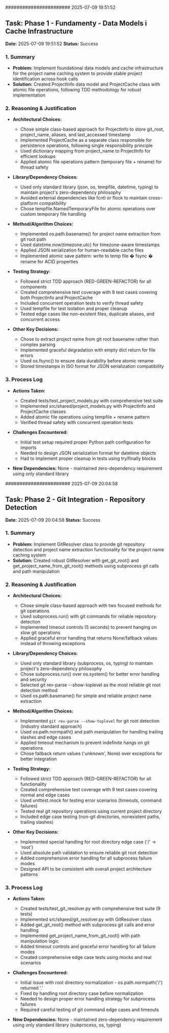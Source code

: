 ####################### 2025-07-09 19:51:52
## Task: Phase 1 - Fundamenty - Data Models i Cache Infrastructure
**Date:** 2025-07-09 19:51:52
**Status:** Success

### 1. Summary
* **Problem:** Implement foundational data models and cache infrastructure for the project name caching system to provide stable project identification across hook calls
* **Solution:** Created ProjectInfo data model and ProjectCache class with atomic file operations, following TDD methodology for robust implementation

### 2. Reasoning & Justification
* **Architectural Choices:** 
  - Chose simple class-based approach for ProjectInfo to store git_root, project_name, aliases, and last_accessed timestamp
  - Implemented ProjectCache as a separate class responsible for persistence operations, following single responsibility principle
  - Used dictionary mapping from project_name to ProjectInfo for efficient lookups
  - Applied atomic file operations pattern (temporary file + rename) for thread safety

* **Library/Dependency Choices:** 
  - Used only standard library (json, os, tempfile, datetime, typing) to maintain project's zero-dependency philosophy
  - Avoided external dependencies like fcntl or flock to maintain cross-platform compatibility
  - Chose tempfile.NamedTemporaryFile for atomic operations over custom temporary file handling

* **Method/Algorithm Choices:** 
  - Implemented os.path.basename() for project name extraction from git root path
  - Used datetime.now(timezone.utc) for timezone-aware timestamps
  - Applied JSON serialization for human-readable cache files
  - Implemented atomic save pattern: write to temp file � fsync � rename for ACID properties

* **Testing Strategy:** 
  - Followed strict TDD approach (RED-GREEN-REFACTOR) for all components
  - Created comprehensive test coverage with 8 test cases covering both ProjectInfo and ProjectCache
  - Included concurrent operation tests to verify thread safety
  - Used tempfile for test isolation and proper cleanup
  - Tested edge cases like non-existent files, duplicate aliases, and concurrent access

* **Other Key Decisions:** 
  - Chose to extract project name from git root basename rather than complex parsing
  - Implemented graceful degradation with empty dict return for file errors
  - Used os.fsync() to ensure data durability before atomic rename
  - Stored timestamps in ISO format for JSON serialization compatibility

### 3. Process Log
* **Actions Taken:** 
  - Created tests/test_project_models.py with comprehensive test suite
  - Implemented src/shared/project_models.py with ProjectInfo and ProjectCache classes
  - Added atomic file operations using tempfile + rename pattern
  - Verified thread safety with concurrent operation tests

* **Challenges Encountered:** 
  - Initial test setup required proper Python path configuration for imports
  - Needed to design JSON serialization format for datetime objects
  - Had to implement proper cleanup in tests using try/finally blocks

* **New Dependencies:** None - maintained zero-dependency requirement using only standard library

####################### 2025-07-09 20:04:58
## Task: Phase 2 - Git Integration - Repository Detection
**Date:** 2025-07-09 20:04:58
**Status:** Success

### 1. Summary
* **Problem:** Implement GitResolver class to provide git repository detection and project name extraction functionality for the project name caching system
* **Solution:** Created robust GitResolver with get_git_root() and get_project_name_from_git_root() methods using subprocess git calls and path manipulation

### 2. Reasoning & Justification
* **Architectural Choices:** 
  - Chose simple class-based approach with two focused methods for git operations
  - Used subprocess.run() with git commands for reliable repository detection
  - Implemented timeout controls (5 seconds) to prevent hanging on slow git operations
  - Applied graceful error handling that returns None/fallback values instead of throwing exceptions

* **Library/Dependency Choices:** 
  - Used only standard library (subprocess, os, typing) to maintain project's zero-dependency philosophy
  - Chose subprocess.run() over os.system() for better error handling and security
  - Selected git rev-parse --show-toplevel as the most reliable git root detection method
  - Used os.path.basename() for simple and reliable project name extraction

* **Method/Algorithm Choices:** 
  - Implemented `git rev-parse --show-toplevel` for git root detection (industry standard approach)
  - Used os.path.normpath() and path manipulation for handling trailing slashes and edge cases
  - Applied timeout mechanism to prevent indefinite hangs on git operations
  - Chose fallback return values ('unknown', None) over exceptions for better integration

* **Testing Strategy:** 
  - Followed strict TDD approach (RED-GREEN-REFACTOR) for all functionality
  - Created comprehensive test coverage with 9 test cases covering normal and edge cases
  - Used unittest.mock for testing error scenarios (timeouts, command failures)
  - Tested real git repository operations using current project directory
  - Included edge case testing (non-git directories, nonexistent paths, trailing slashes)

* **Other Key Decisions:** 
  - Implemented special handling for root directory edge case ('/' -> 'root')
  - Used absolute path validation to ensure reliable git root detection
  - Added comprehensive error handling for all subprocess failure modes
  - Designed API to be consistent with overall project architecture patterns

### 3. Process Log
* **Actions Taken:** 
  - Created tests/test_git_resolver.py with comprehensive test suite (9 tests)
  - Implemented src/shared/git_resolver.py with GitResolver class
  - Added get_git_root() method with subprocess git calls and error handling
  - Implemented get_project_name_from_git_root() with path manipulation logic
  - Added timeout controls and graceful error handling for all failure modes
  - Created comprehensive edge case tests using mocks and real scenarios

* **Challenges Encountered:** 
  - Initial issue with root directory normalization - os.path.normpath('/') returned '.'
  - Fixed by handling root directory case before normalization
  - Needed to design proper error handling strategy for subprocess failures
  - Required careful testing of git command edge cases and timeouts

* **New Dependencies:** None - maintained zero-dependency requirement using only standard library (subprocess, os, typing)